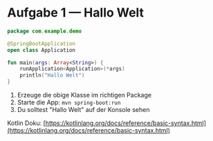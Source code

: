 # Aufgabe 1 &mdash; Hallo Welt

```kotlin
package com.example.demo

@SpringBootApplication
open class Application

fun main(args: Array<String>) {
    runApplication<Application>(*args)
    println("Hallo Welt")
}
```

1. Erzeuge die obige Klasse im richtigen Package
2. Starte die App: `mvn spring-boot:run`
3. Du solltest "Hallo Welt" auf der Konsole sehen

   
Kotlin Doku: [https://kotlinlang.org/docs/reference/basic-syntax.html](https://kotlinlang.org/docs/reference/basic-syntax.html)